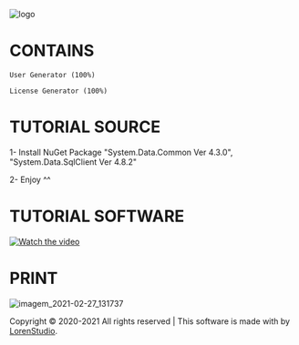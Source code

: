 ![logo](https://user-images.githubusercontent.com/79727598/109392221-b55ea280-78f9-11eb-8067-95abc1d9f9d9.png)

# CONTAINS
```
User Generator (100%)

License Generator (100%)
```
# TUTORIAL SOURCE
1- Install NuGet Package  "System.Data.Common Ver 4.3.0", "System.Data.SqlClient Ver 4.8.2"

2- Enjoy ^^
# TUTORIAL SOFTWARE

[![Watch the video](https://i.imgur.com/ewZypYv.png)](https://www.youtube.com/watch?v=mGvhNDoO0Mw)


# PRINT
![imagem_2021-02-27_131737](https://user-images.githubusercontent.com/79727598/109392998-286a1800-78fe-11eb-8685-c8cdf425cd3e.png)



Copyright © 2020-2021 All rights reserved | This software is made with  by [LorenStudio](http://lorenstudio.com).
